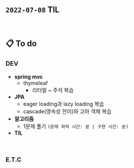 ## `2022-07-08` TIL

<br>

## 📋 To do

### DEV
+ **spring mvc**
  + thymeleaf
    + 리터럴 ~ 주석 복습
+ **JPA**
  + eager loading과 lazy loading 복습
  + cascade(영속성 전이)와 고아 객체 복습
+ **알고리즘**
  + 1문제 풀기 `(문제 파악 시간: 분 | 구현 시간: 분)`
+ **TIL**

<br>

### E.T.C